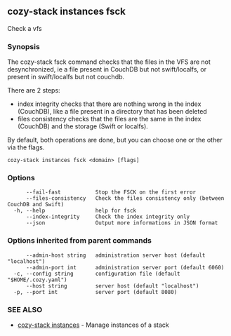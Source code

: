 ## cozy-stack instances fsck

Check a vfs

### Synopsis


The cozy-stack fsck command checks that the files in the VFS are not
desynchronized, ie a file present in CouchDB but not swift/localfs, or present
in swift/localfs but not couchdb.

There are 2 steps:

- index integrity checks that there are nothing wrong in the index (CouchDB),
  like a file present in a directory that has been deleted
- files consistency checks that the files are the same in the index (CouchDB)
  and the storage (Swift or localfs).

By default, both operations are done, but you can choose one or the other via
the flags.


```
cozy-stack instances fsck <domain> [flags]
```

### Options

```
      --fail-fast           Stop the FSCK on the first error
      --files-consistency   Check the files consistency only (between CouchDB and Swift)
  -h, --help                help for fsck
      --index-integrity     Check the index integrity only
      --json                Output more informations in JSON format
```

### Options inherited from parent commands

```
      --admin-host string   administration server host (default "localhost")
      --admin-port int      administration server port (default 6060)
  -c, --config string       configuration file (default "$HOME/.cozy.yaml")
      --host string         server host (default "localhost")
  -p, --port int            server port (default 8080)
```

### SEE ALSO

* [cozy-stack instances](cozy-stack_instances.md)	 - Manage instances of a stack


